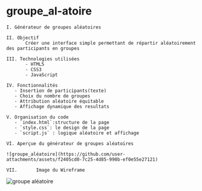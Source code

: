 # groupe_al-atoire
                                            
    I. Générateur de groupes aléatoires
    
    II. Objectif
           Créer une interface simple permettant de répartir aléatoirement des participants en groupes
           
    III. Technologies utilisées
           - HTML5
           - CSS3
           - JavaScript
           
    IV. Fonctionnalités
       - Insertion de participants(texte)
       - Choix du nombre de groupes
       - Attribution aléatoire équitable
       - Affichage dynamique des resultats
       
    V. Organisation du code
       - `index.html`:structure de la page
       - `style.css`: le design de la page
       - `script.js` : logique aléatoire et affichage
       
    VI. Aperçue du générateur de groupes aléatoires
    
    ![groupe_aléatoire](https://github.com/user-attachments/assets/f2405cd0-7c25-4d85-990b-ef0e55e27121)

    VII.       Image du Wireframe
    
![groupe aléatoire](https://github.com/user-attachments/assets/1480c449-edb2-470e-aaed-5e7ada1924dc)
